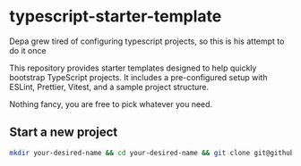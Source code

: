 # typescript-starter-template
Depa grew tired of configuring typescript projects, so this is his attempt to do it once

This repository provides starter templates designed to help quickly bootstrap TypeScript projects. It includes a pre-configured setup with ESLint, Prettier, Vitest, and a sample project structure.

Nothing fancy, you are free to pick whatever you need.

## Start a new project
```bash
mkdir your-desired-name && cd your-desired-name && git clone git@github.com:FranDepascuali/depa-typescript-starter-template.git temp && cp -r temp/sample-project/* temp/sample-project/.??* . 2>/dev/null; rm -rf temp && git init
```
